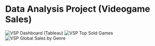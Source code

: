 # Data Analysis Project (Videogame Sales)
![VSP Dashboard (Tableau)](https://github.com/AbhinavG5/VideogGameSales/assets/91477390/e8f5b867-23d1-4cca-b34d-4efa9ead4845)
![VSP Top Sold Games](https://github.com/AbhinavG5/VideogGameSales/assets/91477390/4526c7c9-5b17-47a1-8a61-06b9c57e65d9)
![VSP Global Sales by Genre](https://github.com/AbhinavG5/VideogGameSales/assets/91477390/9bf4afe0-aa8c-4307-99a9-2914b4e81ba3)

